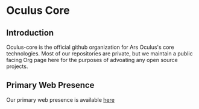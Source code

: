 # Oculus Core 

## Introduction
Oculus-core is the official github organization for Ars Oculus's core technologies. 
Most of our repositories are private, but we maintain a public facing Org page here for the purposes of advoating any open source projects. 

## Primary Web Presence
Our primary web presence is available [here](https://arsoculus.com)

